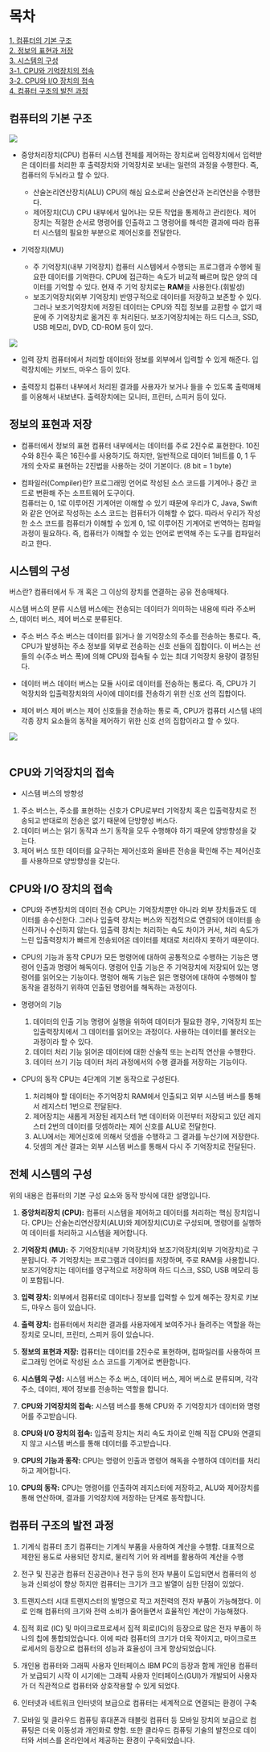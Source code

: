# 목차 
[1. 컴퓨터의 기본 구조](#컴퓨터의-기본-구조) <br>
[2. 정보의 표현과 저장](#정보의-표현과-저장) <br>
[3. 시스템의 구성](#시스템의-구성) <br>
[3-1. CPU와 기억장치의 접속](#cpu와-기억장치의-접속) <br>
[3-2. CPU와 I/O 장치의 접속](#cpu와-io-장치의-접속) <br>
[4. 컴퓨터 구조의 발전 과정](#컴퓨터-구조의-발전-과정) <br>

## 컴퓨터의 기본 구조
<img src="https://github.com/hdaisywd/CS-Study/assets/102342953/592a735f-e0f0-4774-9c73-488178994722">

- 중앙처리장치(CPU)
컴퓨터 시스템 전체를 제어하는 장치로써 입력장치에서 입력받은 데이터를 처리한 후 출력장치와 기억장치로 보내는 일련의 과정을 수행한다. 즉, 컴퓨터의 두뇌라고 할 수 있다.
  - 산술논리연산장치(ALU)
  CPU의 해심 요소로써 산술연산과 논리연산을 수행한다. <br>
  - 제어장치(CU)
  CPU 내부에서 일어나는 모든 작업을 통제하고 관리한다.
  제어장치는 적절한 순서로 명령어를 인출하고 그 명령어를 해석한 결과에 따라 컴퓨터 시스템의 필요한 부분으로 제어신호를 전달한다.
  
- 기억장치(MU)
  - 주 기억장치(내부 기억장치)
  컴퓨터 시스템에서 수행되는 프로그램과 수행에 필요한 데이터를 기억한다.
  CPU에 접근하는 속도가 비교적 빠르며 많은 양의 데이터를 기억할 수 있다.
  현재 주 기억 장치로는 **RAM**을 사용한다.(휘발성) <br>
  - 보조기억장치(외부 기억장치)
  반영구적으로 데이터를 저장하고 보존할 수 있다.
  그러나 보조기억장치에 저장된 데이터는 CPU와 직접 정보를 교환할 수 없기 때문에 주 기억장치로 옮겨진 후 처리된다.
  보조기억장치에는 하드 디스크, SSD, USB 메모리, DVD, CD-ROM 등이 있다.

<img src="https://github.com/z-wook/z-wook/assets/101041221/e87d5255-8516-4024-92c0-99ba55f8d515">
<br>

- 입력 장치
컴퓨터에서 처리할 데이터와 정보를 외부에서 입력할 수 있게 해준다.
입력장치에는 키보드, 마우스 등이 있다.

- 출력장치
컴퓨터 내부에서 처리된 결과를 사용자가 보거나 들을 수 있도록 출력매체를 이용해서 내보낸다.
출력장치에는 모니터, 프린터, 스피커 등이 있다. <br>


## 정보의 표현과 저장 
- 컴퓨터에서 정보의 표현
컴퓨터 내부에서는 데이터를 주로 2진수로 표현한다. 10진수와 8진수 혹은 16진수를 사용하기도 하지만, 일반적으로 데이터 1비트를 0, 1 두 개의 숫자로 표현하는 2진법을 사용하는 것이 기본이다. (8 bit = 1 byte)

- 컴파일러(Compiler)란?
프로그래밍 언어로 작성된 소스 코드를 기계어나 중간 코드로 변환해 주는 소프트웨어 도구이다. <br>
컴퓨터는 0, 1로 이루어진 기계어만 이해할 수 있기 때문에 우리가 C, Java, Swift와 같은 언어로 작성하는 소스 코드는 컴퓨터가 이해할 수 없다. 따라서 우리가 작성한 소스 코드를 컴퓨터가 이해할 수 있게 0, 1로 이루어진 기계어로 번역하는 컴파일 과정이 필요하다. 즉, 컴퓨터가 이해할 수 있는 언어로 번역해 주는 도구를 컴파일러라고 한다.

## 시스템의 구성 
버스란?
컴퓨터에서 두 개 혹은 그 이상의 장치를 연결하는 공유 전송매체다.

시스템 버스의 분류
시스템 버스에는 전송되는 데이터가 의미하는 내용에 따라 주소버스, 데이터 버스, 제어 버스로 분류된다. <br>

- 주소 버스
주소 버스는 데이터를 읽거나 쓸 기억장소의 주소를 전송하는 통로다. 즉, CPU가 발생하는 주소 정보를 외부로 전송하는 신호 선들의 집합이다.
이 버스는 선들의 수(주소 버스 폭)에 의해 CPU와 접속될 수 있는 최대 기억장치 용량이 결정된다.

- 데이터 버스
데이터 버스는 모듈 사이로 데이터를 전송하는 통로다. 즉, CPU가 기억장치와 입출력장치와의 사이에 데이터를 전송하기 위한 신호 선의 집합이다.

- 제어 버스
제어 버스는 제어 신호들을 전송하는 통로 즉, CPU가 컴퓨터 시스템 내의 각종 장치 요소들의 동작을 제어하기 위한 신호 선의 집합이라고 할 수 있다.


<img src="https://github.com/z-wook/z-wook/assets/101041221/60f05c30-2216-4492-957c-876b46b01273">
<br><br>

## CPU와 기억장치의 접속
- 시스템 버스의 방향성
1. 주소 버스는, 주소를 표현하는 신호가 CPU로부터 기억장치 혹은 입출력장치로 전송되고 반대로의 전송은 없기 때문에 단방향성 버스다.
2. 데이터 버스는 읽기 동작과 쓰기 동작을 모두 수행해야 하기 때문에 양방향성을 갖는다.
3. 제어 버스 또한 데이터를 요구하는 제어신호와 올바른 전송을 확인해 주는 제어신호를 사용하므로 양방향성을 갖는다.

## CPU와 I/O 장치의 접속
- CPU와 주변장치의 데이터 전송
CPU는 기억장치뿐만 아니라 외부 장치들과도 데이터를 송수신한다. 그러나 입출력 장치는 버스와 직접적으로 연결되어 데이터를 송신하거나 수신하지 않는다. 입출력 장치는 처리하는 속도 차이가 커서, 처리 속도가 느린 입출력장치가 빠르게 전송되어온 데이터를 제대로 처리하지 못하기 때문이다.

- CPU의 기능과 동작
CPU가 모든 명령어에 대하여 공통적으로 수행하는 기능은 명령어 인출과 명령어 해독이다. 명령어 인출 기능은 주 기억장치에 저장되어 있는 명령어를 읽어오는 기능이다. 명령어 해독 기능은 읽은 명령어에 대하여 수행해야 할 동작을 결정하기 위하여 인출된 명령어를 해독하는 과정이다.

- 명령어의 기능
  1. 데이터의 인출 기능
  명령어 실행을 위하여 데이터가 필요한 경우, 기억장치 또는 입출력장치에서 그 데이터를 읽어오는 과정이다.
  사용하는 데이터를 불러오는 과정이라 할 수 있다.
  2. 데이터 처리 기능
  읽어온 데이터에 대한 산술적 또는 논리적 연산을 수행한다.
  3. 데이터 쓰기 기능
  데이터 처리 과정에서의 수행 결과를 저장하는 기능이다.
  
- CPU의 동작
CPU는 4단계의 기본 동작으로 구성된다.
  1. 처리해야 할 데이터는 주기억장치 RAM에서 인출되고 외부 시스템 버스를 통해서 레지스터 1번으로 전달된다.
  2. 제어장치는 새롭게 저장된 레지스터 1번 데이터와 이전부터 저장되고 있던 레지스터 2번의 데이터를 덧셈하라는 제어 신호를 ALU로 전달한다.
  3. ALU에서는 제어신호에 의해서 덧셈을 수행하고 그 결과를 누산기에 저장한다.
  4. 덧셈의 계산 결과는 외부 시스템 버스를 통해서 다시 주 기억장치로 전달된다. <br>

## 전체 시스템의 구성
위의 내용은 컴퓨터의 기본 구성 요소와 동작 방식에 대한 설명입니다.

1. **중앙처리장치 (CPU):** 컴퓨터 시스템을 제어하고 데이터를 처리하는 핵심 장치입니다. CPU는 산술논리연산장치(ALU)와 제어장치(CU)로 구성되며, 명령어를 실행하여 데이터를 처리하고 시스템을 제어합니다.

2. **기억장치 (MU):** 주 기억장치(내부 기억장치)와 보조기억장치(외부 기억장치)로 구분됩니다. 주 기억장치는 프로그램과 데이터를 저장하며, 주로 RAM을 사용합니다. 보조기억장치는 데이터를 영구적으로 저장하며 하드 디스크, SSD, USB 메모리 등이 포함됩니다.

3. **입력 장치:** 외부에서 컴퓨터로 데이터나 정보를 입력할 수 있게 해주는 장치로 키보드, 마우스 등이 있습니다.

4. **출력 장치:** 컴퓨터에서 처리한 결과를 사용자에게 보여주거나 들려주는 역할을 하는 장치로 모니터, 프린터, 스피커 등이 있습니다.

5. **정보의 표현과 저장:** 컴퓨터는 데이터를 2진수로 표현하며, 컴파일러를 사용하여 프로그래밍 언어로 작성된 소스 코드를 기계어로 변환합니다.

6. **시스템의 구성:** 시스템 버스는 주소 버스, 데이터 버스, 제어 버스로 분류되며, 각각 주소, 데이터, 제어 정보를 전송하는 역할을 합니다.

7. **CPU와 기억장치의 접속:** 시스템 버스를 통해 CPU와 주 기억장치가 데이터와 명령어를 주고받습니다.

8. **CPU와 I/O 장치의 접속:** 입출력 장치는 처리 속도 차이로 인해 직접 CPU와 연결되지 않고 시스템 버스를 통해 데이터를 주고받습니다.

9. **CPU의 기능과 동작:** CPU는 명령어 인출과 명령어 해독을 수행하여 데이터를 처리하고 제어합니다.

10. **CPU의 동작:** CPU는 명령어를 인출하여 레지스터에 저장하고, ALU와 제어장치를 통해 연산하며, 결과를 기억장치에 저장하는 단계로 동작합니다.

## 컴퓨터 구조의 발전 과정 
1. 기계식 컴퓨터
초기 컴퓨터는 기계식 부품을 사용하여 계산을 수행함. 대표적으로 제한된 용도로 사용되던 장치로, 물리적 기어 와 레버를 활용하여 계산을 수행

2. 전구 및 진공관 컴퓨터
진공관이나 전구 등의 전자 부품이 도입되면서 컴퓨터의 성능과 신뢰성이 향상
하지만 컴퓨터는 크기가 크고 발열이 심한 단점이 있었다.

3. 트랜지스터 시대
트랜지스터의 발명으로 작고 저전력의 전자 부품이 가능해졌다. 이로 인해 컴퓨터의 크기와 전력 소비가 줄어들면서 효율적인 계산이 가능해졌다.

4. 집적 회로 (IC) 및 마이크로프로세서
집적 회로(IC)의 등장으로 많은 전자 부품이 하나의 칩에 통합되었습니다. 이에 따라 컴퓨터의 크기가 더욱 작아지고, 마이크로프로세서의 등장으로 컴퓨터의 성능과 효율성이 크게 향상되었습니다.

5. 개인용 컴퓨터와 그래픽 사용자 인터페이스
IBM PC의 등장과 함께 개인용 컴퓨터가 보급되기 시작
이 시기에는 그래픽 사용자 인터페이스(GUI)가 개발되어 사용자가 더 직관적으로 컴퓨터와 상호작용할 수 있게 되었다.

6. 인터넷과 네트워크
인터넷의 보급으로 컴퓨터는 세계적으로 연결되는 환경이 구축

7. 모바일 및 클라우드 컴퓨팅 
휴대폰과 태블릿 컴퓨터 등 모바일 장치의 보급으로 컴퓨팅은 더욱 이동성과 개인화로 향함.
또한 클라우드 컴퓨팅 기술의 발전으로 데이터와 서비스를 온라인에서 제공하는 환경이 구축되었습니다.